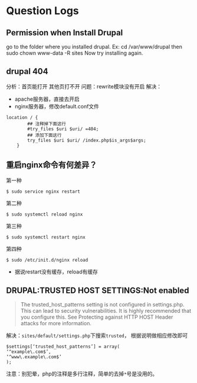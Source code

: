 # Question Logs

## Permission when Install Drupal

>>>
go to the folder where you installed drupal. Ex:
cd /var/www/drupal
then
sudo chown www-data -R sites
Now try installing again.

## drupal 404
分析：首页能打开 其他页打不开
问题：rewrite模块没有开启
解决：
- apache服务器，直接去开启
- nginx服务器，修改default.conf文件
```
location / {
        ## 注释掉下面这行
        #try_files $uri $uri/ =404;
        ## 添加下面这行
        try_files $uri $uri/ /index.php$is_args$args;
    }
```

## 重启nginx命令有何差异？
第一种
```
$ sudo service nginx restart
```
第二种
```
$ sudo systemctl reload nginx
```
第三种
```
$ sudo systemctl restart nginx
```
第四种
```
$ sudo /etc/init.d/nginx reload
```
- 据说restart没有缓存，reload有缓存


## DRUPAL:TRUSTED HOST SETTINGS:Not enabled
>The trusted_host_patterns setting is not configured in settings.php. This can lead to security vulnerabilities. It is highly recommended that you configure this. See Protecting against HTTP HOST Header attacks for more information.

解决：`sites/default/settings.php`下搜索`trusted`， 根据说明做相应修改即可
```
$settings[‘trusted_host_patterns’] = array(
‘^example\.com$’,
‘^www\.example\.com$’
);
```
注意：别犯晕，php的注释是多行注释，简单的去掉`*`号是没用的。
